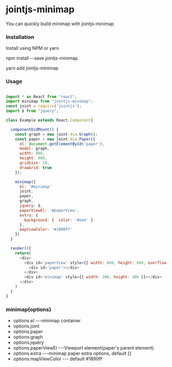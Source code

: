 # jointjs-minimap

You can quickly build minimap with jointjs-minimap

### Installation

Install using NPM or yarn

npm install --save jointjs-minimap

yarn add jointjs-minimap


### Usage

```javascript

import * as React from "react";
import minimap from "jointjs-minimap";
const joint = require('jointjs');
import $ from "jquery";

class Example extends React.Component{

  componentDidMount() {
    const graph = new joint.dia.Graph();
    const paper = new joint.dia.Paper({
      el: document.getElementById('paper'),
      model: graph,
      width: 800,
      height: 800,
      gridSize: 10,
      drawGrid: true
    });

    minimap({
      el: '#minimap'
      joint,
      paper,
      graph,
      jquery: $,
      paperViewEl: '#paperView',
      extra: {
        background: {  color: '#eee' }
      },
      mapViewColor: '#1890ff'
    })
  }

  render(){
    return(
      <div>
        <div id='paperView' style={{ width: 800, height: 400, overflow: 'auto' }}>
          <div id='paper'></div>
        </div>
        <div id='minimap' style={{ width: 300, height: 300 }}></div>
      </div>
    )
  }
}

```

### minimap(options)

* options.el ---minimap container
* options.joint
* options.paper
* options.graph
* options.jquery
* options.paperViewEl ---Viewport element(paper's parent element)
* options.extra    ---minimap paper extra options,  default {}
* options.mapViewColor  --- default #1890ff




